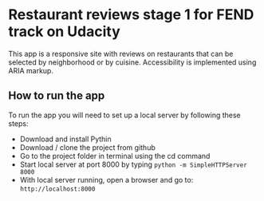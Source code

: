 # Restaurant reviews stage 1 for FEND track on Udacity

This app is a responsive site with reviews on restaurants that can be selected by neighborhood or by cuisine.
Accessibility is implemented using ARIA markup.

## How to run the app
To run the app you will need to set up a local server by following these steps:

- Download and install Pythin
- Download / clone the project from github
- Go to the project folder in terminal using the cd command
- Start local server at port 8000 by typing `python -m SimpleHTTPServer 8000`
- With local server running, open a browser and go to: `http://localhost:8000`
